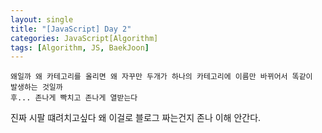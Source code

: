 ```yaml
---
layout: single
title: "[JavaScript] Day 2"
categories: JavaScript[Algorithm]
tags: [Algorithm, JS, BaekJoon]
---
```


```
왜일까 왜 카테고리를 올리면 왜 자꾸만 두개가 하나의 카테고리에 이름만 바뀌어서 똑같이  발생하는 것일까 
후... 존나게 빡치고 존나게 열받는다 
```
진짜 시팔 떄려치고싶다 왜 이걸로 블로그 짜는건지 존나 이해 안간다. 

